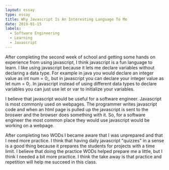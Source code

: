 ```yaml
---
layout: essay
type: essay
title: Why Javascript Is An Interesting Language To Me
date: 2019-01-15
labels:
  - Software Engineering
  - Learning
  - Javascript
---
```


After completing the second week of school and getting some hands on experience from using javascript, 
I think javascript is a fun language to learn. I like using javascript because it lets me declare variables without declaring a data type.
For example in java you would declare an integer value as int num = 0;, but in javascript you can declare your integer value as let num = 0;. 
In javascript instead of using different data types to declare variables you can just use let or var to initialize your variables.

I believe that javascript would be useful for a software engineer. Javascript is most commonly used on webpages. The programmer writes javascript code
and when an html page is pulled up the javascript is sent to the broswer and the browser does something with it. So, for a software engineer 
the most common place they would use javascript would be working on a webpage.

After completing two WODs I became aware that I was unprepared and that I need more practice. I think that having daily 
javascript "quizzes" in a sense is a good thing because it prepares the students for projects with a time limit. I believe that
doing the practice WODs helped prepare me a little, but I think I needed a bit more practice. I think the take away is that practice
and repetition will help me succeed in this class.
